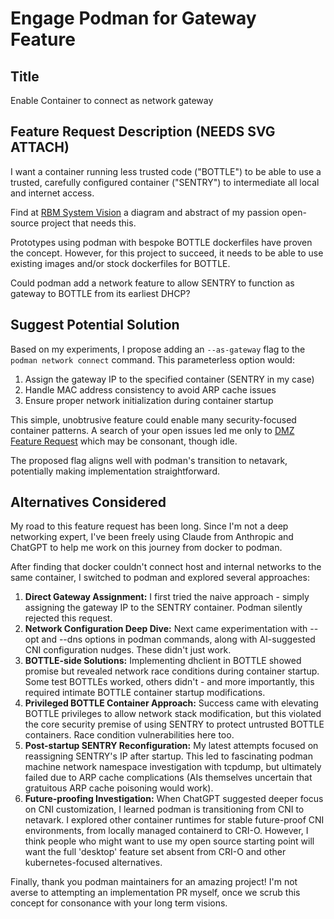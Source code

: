 
# Engage Podman for Gateway Feature

## Title

Enable Container to connect as network gateway

## Feature Request Description (NEEDS SVG ATTACH)

I want a container running less trusted code ("BOTTLE") to be able to use a trusted, carefully configured container ("SENTRY") to intermediate all local and internet access.

Find at [RBM System Vision](https://scaleinv.github.io/recipebottle) a diagram and abstract of my passion open-source project that needs this.

Prototypes using podman with bespoke BOTTLE dockerfiles have proven the concept. However, for this project to succeed, it needs to be able to use existing images and/or stock dockerfiles for BOTTLE.

Could podman add a network feature to allow SENTRY to function as gateway to BOTTLE from its earliest DHCP?

## Suggest Potential Solution

Based on my experiments, I propose adding an `--as-gateway` flag to the `podman network connect` command.
This parameterless option would:

1. Assign the gateway IP to the specified container (SENTRY in my case)
2. Handle MAC address consistency to avoid ARP cache issues
3. Ensure proper network initialization during container startup

This simple, unobtrusive feature could enable many security-focused container patterns. A search of your open issues led me only to [DMZ Feature Request](https://github.com/containers/podman/issues/20222) which may be consonant, though idle.

The proposed flag aligns well with podman's transition to netavark, potentially making implementation straightforward.

## Alternatives Considered

My road to this feature request has been long. Since I'm not a deep networking expert, I've been freely using Claude from Anthropic and ChatGPT to help me work on this journey from docker to podman.

After finding that docker couldn't connect host and internal networks to the same container, I switched to podman and explored several approaches:

1. **Direct Gateway Assignment:** I first tried the naive approach - simply assigning the gateway IP to the SENTRY container. Podman silently rejected this request.
2. **Network Configuration Deep Dive:** Next came experimentation with --opt and --dns options in podman commands, along with AI-suggested CNI configuration nudges. These didn't just work.
3. **BOTTLE-side Solutions:** Implementing dhclient in BOTTLE showed promise but revealed network race conditions during container startup. Some test BOTTLEs worked, others didn't - and more importantly, this required intimate BOTTLE container startup modifications.
4. **Privileged BOTTLE Container Approach:** Success came with elevating BOTTLE privileges to allow network stack modification, but this violated the core security premise of using SENTRY to protect untrusted BOTTLE containers.  Race condition vulnerabilities here too.
5. **Post-startup SENTRY Reconfiguration:** My latest attempts focused on reassigning SENTRY's IP after startup. This led to fascinating podman machine network namespace investigation with tcpdump, but ultimately failed due to ARP cache complications (AIs themselves uncertain that gratuitous ARP cache poisoning would work).
6. **Future-proofing Investigation:** When ChatGPT suggested deeper focus on CNI customization, I learned podman is transitioning from CNI to netavark. I explored other container runtimes for stable future-proof CNI environments, from locally managed containerd to CRI-O. However, I think people who might want to use my open source starting point will want the full 'desktop' feature set absent from CRI-O and other kubernetes-focused alternatives.

Finally, thank you podman maintainers for an amazing project!
I'm not averse to attempting an implementation PR myself, once we scrub this concept for consonance with your long term visions.
